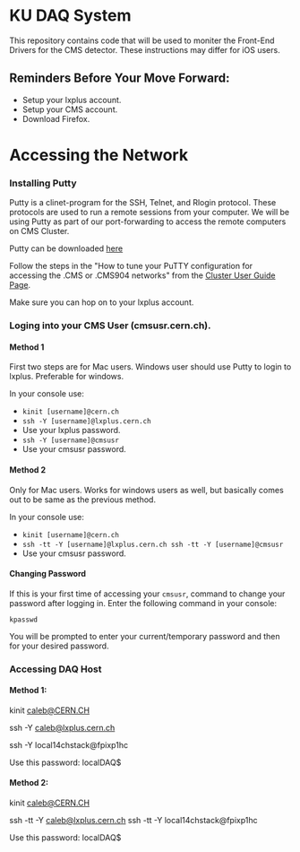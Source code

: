 # KU DAQ System

This repository contains code that will be used to moniter the Front-End Drivers for the CMS detector. These instructions may differ for iOS users.

## Reminders Before Your Move Forward:


*   Setup your lxplus account.
*   Setup your CMS account.
*   Download Firefox.


# Accessing the Network

### Installing Putty
Putty is a clinet-program for the SSH, Telnet, and Rlogin protocol. These protocols are used to run a remote sessions from your computer. We will be using Putty as part of our port-forwarding to access the remote computers on CMS Cluster.

Putty can be downloaded [here](https://www.putty.org/)

Follow the steps in the "How to tune your PuTTY configuration for accessing the .CMS or .CMS904 networks" from the [Cluster User Guide Page](https://twiki.cern.ch/twiki/bin/viewauth/CMS/ClusterUsersGuide).

Make sure you can hop on to your lxplus account.

### Loging into your CMS User (cmsusr.cern.ch).

#### Method 1
First two steps are for Mac users. Windows user should use Putty to login to lxplus. Preferable for windows.

In your console use:
*   `kinit [username]@cern.ch`
*   `ssh -Y [username]@lxplus.cern.ch` 
*   Use your lxplus password.
*   `ssh -Y [username]@cmsusr`
*   Use your cmsusr password.

#### Method 2
Only for Mac users. Works for windows users as well, but basically comes out to be same as the previous method.

In your console use:
*  `kinit [username]@cern.ch`
*  `ssh -tt -Y [username]@lxplus.cern.ch ssh -tt -Y [username]@cmsusr`
*  Use your cmsusr password.


#### Changing Password
If this is your first time of accessing your `cmsusr`, command to change your password after logging in. Enter the following command in your console:

`kpasswd`

You will be prompted to enter your current/temporary password and then for your desired password.

### Accessing DAQ Host
#### Method 1: 

kinit caleb@CERN.CH 

ssh -Y caleb@lxplus.cern.ch 

ssh -Y local14chstack@fpixp1hc 

Use this password: localDAQ$ 

#### Method 2: 

kinit caleb@CERN.CH 

ssh -tt -Y caleb@lxplus.cern.ch ssh -tt -Y local14chstack@fpixp1hc 

Use this password: localDAQ$ 

